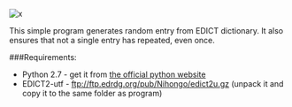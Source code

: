 
![x](http://i.imgur.com/3AuJosX.png)

This simple program generates random entry from EDICT dictionary. It also ensures that not a single entry has repeated, even once. 

###Requirements:    
* Python 2.7 - get it from [the official python website](https://www.python.org/download/releases/2.7.6/)
* EDICT2-utf - ftp://ftp.edrdg.org/pub/Nihongo/edict2u.gz (unpack it and copy it to the same folder as program)
